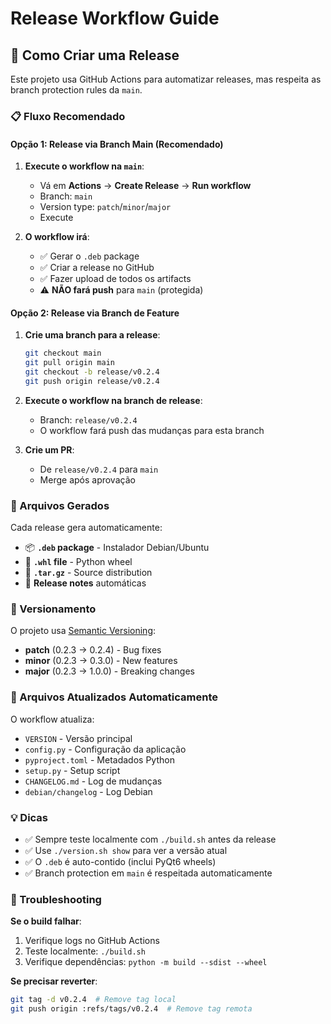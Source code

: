 # Release Workflow Guide

## 🚀 Como Criar uma Release

Este projeto usa GitHub Actions para automatizar releases, mas respeita as branch protection rules da `main`.

### 📋 Fluxo Recomendado

#### **Opção 1: Release via Branch Main (Recomendado)**
1. **Execute o workflow na `main`**:
   - Vá em **Actions** → **Create Release** → **Run workflow**
   - Branch: `main`
   - Version type: `patch`/`minor`/`major`
   - Execute

2. **O workflow irá**:
   - ✅ Gerar o `.deb` package
   - ✅ Criar a release no GitHub
   - ✅ Fazer upload de todos os artifacts
   - ⚠️ **NÃO fará push** para `main` (protegida)

#### **Opção 2: Release via Branch de Feature**
1. **Crie uma branch para a release**:
   ```bash
   git checkout main
   git pull origin main
   git checkout -b release/v0.2.4
   git push origin release/v0.2.4
   ```

2. **Execute o workflow na branch de release**:
   - Branch: `release/v0.2.4`
   - O workflow fará push das mudanças para esta branch

3. **Crie um PR**:
   - De `release/v0.2.4` para `main`
   - Merge após aprovação

### 🎯 Arquivos Gerados

Cada release gera automaticamente:
- 📦 **`.deb` package** - Instalador Debian/Ubuntu
- 🐍 **`.whl` file** - Python wheel
- 📄 **`.tar.gz`** - Source distribution
- 📝 **Release notes** automáticas

### 🔧 Versionamento

O projeto usa [Semantic Versioning](https://semver.org/):
- **patch** (0.2.3 → 0.2.4) - Bug fixes
- **minor** (0.2.3 → 0.3.0) - New features
- **major** (0.2.3 → 1.0.0) - Breaking changes

### 📂 Arquivos Atualizados Automaticamente

O workflow atualiza:
- `VERSION` - Versão principal
- `config.py` - Configuração da aplicação
- `pyproject.toml` - Metadados Python
- `setup.py` - Setup script
- `CHANGELOG.md` - Log de mudanças
- `debian/changelog` - Log Debian

### 💡 Dicas

- ✅ Sempre teste localmente com `./build.sh` antes da release
- ✅ Use `./version.sh show` para ver a versão atual
- ✅ O `.deb` é auto-contido (inclui PyQt6 wheels)
- ✅ Branch protection em `main` é respeitada automaticamente

### 🚨 Troubleshooting

**Se o build falhar**:
1. Verifique logs no GitHub Actions
2. Teste localmente: `./build.sh`
3. Verifique dependências: `python -m build --sdist --wheel`

**Se precisar reverter**:
```bash
git tag -d v0.2.4  # Remove tag local
git push origin :refs/tags/v0.2.4  # Remove tag remota
```
